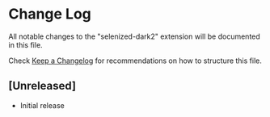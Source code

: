 # Change Log

All notable changes to the "selenized-dark2" extension will be documented in this file.

Check [Keep a Changelog](http://keepachangelog.com/) for recommendations on how to structure this file.

## [Unreleased]

- Initial release
